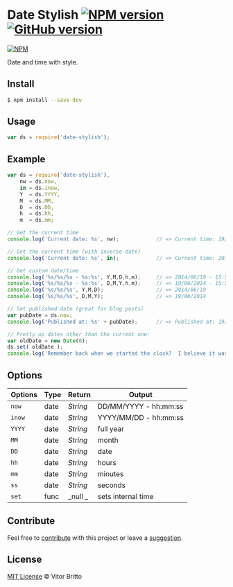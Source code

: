 # Date Stylish [![NPM version](https://badge.fury.io/js/date-stylish.svg)](http://badge.fury.io/js/date-stylish) [![GitHub version](https://badge.fury.io/gh/vitorbritto%2Fdate-stylish.svg)](http://badge.fury.io/gh/vitorbritto%2Fdate-stylish)

[![NPM](https://nodei.co/npm/date-stylish.png?downloads=true)](https://nodei.co/npm/date-stylish/)

Date and time with style.


## Install

```bash
$ npm install --save-dev
```


## Usage

```javascript
var ds = require('date-stylish');
```


## Example

```javascript
var ds = require('date-stylish'),
    nw = ds.now,
    in = ds.inow,
    Y  = ds.YYYY,
    M  = ds.MM,
    D  = ds.DD,
    h  = ds.hh,
    m  = ds.mm;

// Get the current time
console.log('Current date: %s', nw);            // => Current time: 19/06/2014 - 15:50:25

// Get the current time (with inverse date)
console.log('Current date: %s', in);            // => Current time: 2014/06/19 - 15:50:25

// Get custom date/time
console.log('%s/%s/%s - %s:%s', Y,M,D,h,m);     // => 2014/06/19 - 15:50
console.log('%s/%s/%s - %s:%s', D,M,Y,h,m);     // => 19/06/2014 - 15:50
console.log('%s/%s/%s', Y,M,D);                 // => 2014/06/19
console.log('%s/%s/%s', D,M,Y);                 // => 19/06/2014

// Set published date (great for blog posts)
var pubDate = ds.now;
console.log('Published at: %s' + pubDate);      // => Published at: 19/06/2014 - 15:50:25

// Pretty up dates other than the current one:
var oldDate = new Date(0);
ds.set( oldDate );
console.log('Remember back when we started the clock?  I believe it was ' + ds.YYYY);
```


## Options

| Options | Type | Return   | Output                |
|---------|------|----------|-----------------------|
| `now`   | date | _String_ | DD/MM/YYYY - hh:mm:ss |
| `inow`  | date | _String_ | YYYY/MM/DD - hh:mm:ss |
| `YYYY`  | date | _String_ | full year             |
| `MM`    | date | _String_ | month                 |
| `DD`    | date | _String_ | date                  |
| `hh`    | date | _String_ | hours                 |
| `mm`    | date | _String_ | minutes               |
| `ss`    | date | _String_ | seconds               |
| `set`   | func | _null  _ | sets internal time    |


## Contribute

Feel free to [contribute](https://github.com/vitorbritto/date-stylish/pulls) with this project or leave a [suggestion](https://github.com/vitorbritto/date-stylish/issues).


## License

[MIT License](http://vitorbritto.mit-license.org/) © Vitor Britto
